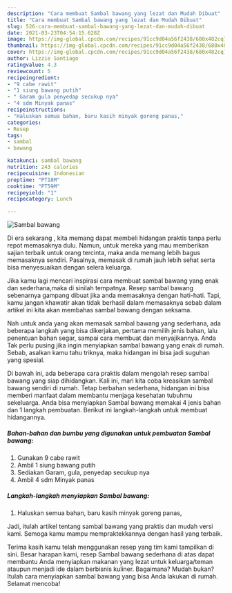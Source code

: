 ```yaml
---
description: "Cara membuat Sambal bawang yang lezat dan Mudah Dibuat"
title: "Cara membuat Sambal bawang yang lezat dan Mudah Dibuat"
slug: 526-cara-membuat-sambal-bawang-yang-lezat-dan-mudah-dibuat
date: 2021-03-23T04:54:15.628Z
image: https://img-global.cpcdn.com/recipes/91cc9d04a56f2438/680x482cq70/sambal-bawang-foto-resep-utama.jpg
thumbnail: https://img-global.cpcdn.com/recipes/91cc9d04a56f2438/680x482cq70/sambal-bawang-foto-resep-utama.jpg
cover: https://img-global.cpcdn.com/recipes/91cc9d04a56f2438/680x482cq70/sambal-bawang-foto-resep-utama.jpg
author: Lizzie Santiago
ratingvalue: 4.3
reviewcount: 5
recipeingredient:
- "9 cabe rawit"
- "1 siung bawang putih"
- " Garam gula penyedap secukup nya"
- "4 sdm Minyak panas"
recipeinstructions:
- "Haluskan semua bahan, baru kasih minyak goreng panas,"
categories:
- Resep
tags:
- sambal
- bawang

katakunci: sambal bawang 
nutrition: 243 calories
recipecuisine: Indonesian
preptime: "PT18M"
cooktime: "PT59M"
recipeyield: "1"
recipecategory: Lunch

---
```



![Sambal bawang](https://img-global.cpcdn.com/recipes/91cc9d04a56f2438/680x482cq70/sambal-bawang-foto-resep-utama.jpg)

Di era  sekarang , kita memang dapat membeli hidangan praktis tanpa perlu repot memasaknya dulu. Namun, untuk mereka yang mau memberikan sajian terbaik untuk orang tercinta, maka anda memang lebih bagus memasaknya sendiri. Pasalnya, memasak di rumah jauh lebih sehat serta bisa menyesuaikan dengan selera keluarga.

Jika kamu lagi mencari inspirasi cara membuat sambal bawang yang enak dan sederhana,maka di sinilah tempatnya. Resep sambal bawang  sebenarnya gampang dibuat jika anda memasaknya dengan hati-hati. Tapi, kamu jangan khawatir akan tidak berhasil dalam memasaknya 
sebab dalam artikel ini kita akan membahas sambal bawang dengan seksama.  



Nah untuk anda yang akan memasak sambal bawang yang sederhana, ada beberapa langkah yang bisa dikerjakan, pertama memilih jenis bahan, lalu penentuan bahan segar, sampai cara membuat dan menyajikannya. Anda Tak perlu pusing jika ingin menyiapkan sambal bawang yang enak di rumah. Sebab, asalkan kamu  tahu triknya, maka hidangan ini bisa jadi suguhan yang spesial.

Di bawah ini, ada beberapa cara praktis  dalam mengolah resep sambal bawang yang siap dihidangkan. Kali ini, mari kita coba kreasikan sambal bawang sendiri di rumah. Tetap berbahan sederhana, hidangan ini bisa memberi manfaat dalam membantu menjaga kesehatan tubuhmu sekeluarga. Anda bisa menyiapkan Sambal bawang memakai 4 jenis bahan dan 1 langkah pembuatan. Berikut ini langkah-langkah untuk membuat hidangannya.

<!--inarticleads1-->

##### Bahan-bahan dan bumbu yang digunakan untuk pembuatan Sambal bawang:

1. Gunakan 9 cabe rawit
1. Ambil 1 siung bawang putih
1. Sediakan  Garam, gula, penyedap secukup nya
1. Ambil 4 sdm Minyak panas




<!--inarticleads2-->

##### Langkah-langkah menyiapkan Sambal bawang:

1. Haluskan semua bahan, baru kasih minyak goreng panas,




Jadi, itulah artikel tentang  sambal bawang  yang praktis dan mudah versi kami. Semoga kamu mampu mempraktekkannya dengan hasil yang terbaik. 

Terima kasih kamu telah menggunakan resep yang tim kami tampilkan di sini. Besar harapan kami, resep  Sambal bawang sederhana di atas dapat membantu Anda menyiapkan makanan yang lezat untuk keluarga/teman ataupun menjadi ide dalam berbisnis kuliner. Bagaimana? Mudah bukan? Itulah cara menyiapkan sambal bawang yang bisa Anda lakukan di rumah. Selamat mencoba!

